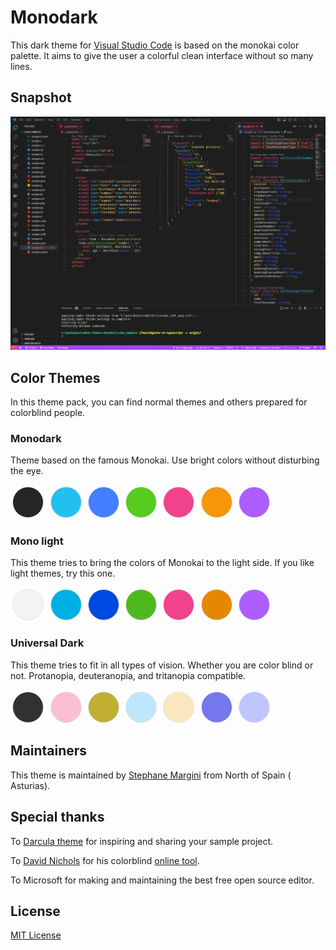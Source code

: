 # Monodark


This dark theme for [Visual Studio Code](http://code.visualstudio.com) is based on the monokai color palette. It aims to give the user a colorful clean interface without so many lines.


## Snapshot

![code samples](./assets/screenshot.png)


## Color Themes

In this theme pack, you can find normal themes and others prepared for colorblind people.




### Monodark

Theme based on the famous Monokai. Use bright colors without disturbing the eye.

<span style="background:#252525;" class="color" >&shy;</span> 
<span style="background:#22c0f0;" class="color" >&shy;</span>
<span style="background:#437fff;" class="color" >&shy;</span>
<span style="background:#56cc1f;" class="color" >&shy;</span> 
<span style="background:#f1438c;" class="color" >&shy;</span>
<span style="background:#f69608;" class="color" >&shy;</span>
<span style="background:#ae5dff;" class="color" >&shy;</span>

### Mono light

This theme tries to bring the colors of Monokai to the light side. If you like light themes, try this one.

<span style="background:#F4F2F2;" class="color" >&shy;</span> 
<span style="background:#00AFE4;" class="color" >&shy;</span>
<span style="background:#0048E2;" class="color" >&shy;</span>
<span style="background:#50b81f;" class="color" >&shy;</span> 
<span style="background:#f1438c;" class="color" >&shy;</span>
<span style="background:#e58800;" class="color" >&shy;</span>
<span style="background:#ae5dff;" class="color" >&shy;</span>

### Universal Dark

This theme tries to fit in all types of vision. Whether you are color blind or not. Protanopia, deuteranopia, and tritanopia compatible.

<span style="background:#313131;" class="color" >&shy;</span> 
<span style="background:#FBBED4;" class="color" >&shy;</span>
<span style="background:#C1AF35;" class="color" >&shy;</span>
<span style="background:#BEE7FB;" class="color" >&shy;</span> 
<span style="background:#FBE7BE;" class="color" >&shy;</span>
<span style="background:#7676ED;" class="color" >&shy;</span>
<span style="background:#BEC5FB;" class="color" >&shy;</span>

## Maintainers

This theme is maintained by [Stephane Margini](https://www.linkedin.com/in/stephane-margini/) from North of Spain ( Asturias).

## Special thanks

To [Darcula theme](https://draculatheme.com/) for inspiring and sharing your sample project.

To [David Nichols](https://davidmathlogic.com/) for his colorblind [online tool](https://davidmathlogic.com/colorblind/).

To Microsoft for making and maintaining the best free open source editor.

## License

[MIT License](./LICENSE)

<style>
    .color{       
        height: 3rem;  
        width: 3rem;
        display:inline-block; 
        border: .1px solid #e5e5e5;
        border-radius:50%;
        margin: .2rem
    }
</style>